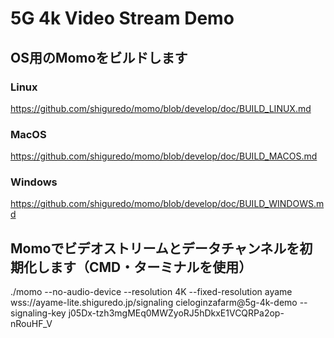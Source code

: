 # 5G 4k Video Stream Demo

## OS用のMomoをビルドします
### Linux
https://github.com/shiguredo/momo/blob/develop/doc/BUILD_LINUX.md
### MacOS
https://github.com/shiguredo/momo/blob/develop/doc/BUILD_MACOS.md
### Windows
https://github.com/shiguredo/momo/blob/develop/doc/BUILD_WINDOWS.md


## Momoでビデオストリームとデータチャンネルを初期化します（CMD・ターミナルを使用）
./momo --no-audio-device --resolution 4K --fixed-resolution ayame wss://ayame-lite.shiguredo.jp/signaling cieloginzafarm@5g-4k-demo --signaling-key j05Dx-tzh3mgMEq0MWZyoRJ5hDkxE1VCQRPa2op-nRouHF_V 